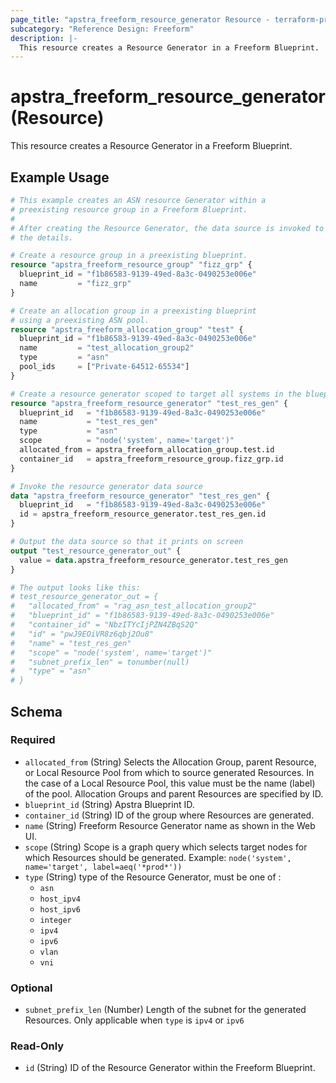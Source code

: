 ```yaml
---
page_title: "apstra_freeform_resource_generator Resource - terraform-provider-apstra"
subcategory: "Reference Design: Freeform"
description: |-
  This resource creates a Resource Generator in a Freeform Blueprint.
---
```


# apstra_freeform_resource_generator (Resource)

This resource creates a Resource Generator in a Freeform Blueprint.


## Example Usage

```terraform
# This example creates an ASN resource Generator within a
# preexisting resource group in a Freeform Blueprint.
#
# After creating the Resource Generator, the data source is invoked to look up
# the details.

# Create a resource group in a preexisting blueprint.
resource "apstra_freeform_resource_group" "fizz_grp" {
  blueprint_id = "f1b86583-9139-49ed-8a3c-0490253e006e"
  name         = "fizz_grp"
}

# Create an allocation group in a preexisting blueprint
# using a preexisting ASN pool.
resource "apstra_freeform_allocation_group" "test" {
  blueprint_id = "f1b86583-9139-49ed-8a3c-0490253e006e"
  name         = "test_allocation_group2"
  type         = "asn"
  pool_ids     = ["Private-64512-65534"]
}

# Create a resource generator scoped to target all systems in the blueprint.
resource "apstra_freeform_resource_generator" "test_res_gen" {
  blueprint_id   = "f1b86583-9139-49ed-8a3c-0490253e006e"
  name           = "test_res_gen"
  type           = "asn"
  scope          = "node('system', name='target')"
  allocated_from = apstra_freeform_allocation_group.test.id
  container_id   = apstra_freeform_resource_group.fizz_grp.id
}

# Invoke the resource generator data source
data "apstra_freeform_resource_generator" "test_res_gen" {
  blueprint_id   = "f1b86583-9139-49ed-8a3c-0490253e006e"
  id = apstra_freeform_resource_generator.test_res_gen.id
}

# Output the data source so that it prints on screen
output "test_resource_generator_out" {
  value = data.apstra_freeform_resource_generator.test_res_gen
}

# The output looks like this:
# test_resource_generator_out = {
#   "allocated_from" = "rag_asn_test_allocation_group2"
#   "blueprint_id" = "f1b86583-9139-49ed-8a3c-0490253e006e"
#   "container_id" = "NbzITYcIjPZN4ZBqS2Q"
#   "id" = "pwJ9EOiVR8z6qbj2Ou8"
#   "name" = "test_res_gen"
#   "scope" = "node('system', name='target')"
#   "subnet_prefix_len" = tonumber(null)
#   "type" = "asn"
# }
```

<!-- schema generated by tfplugindocs -->
## Schema

### Required

- `allocated_from` (String) Selects the Allocation Group, parent Resource, or Local Resource Pool from which to source generated Resources. In the case of a Local Resource Pool, this value must be the name (label) of the pool. Allocation Groups and parent Resources are specified by ID.
- `blueprint_id` (String) Apstra Blueprint ID.
- `container_id` (String) ID of the group where Resources are generated.
- `name` (String) Freeform Resource Generator name as shown in the Web UI.
- `scope` (String) Scope is a graph query which selects target nodes for which Resources should be generated.
Example: `node('system', name='target', label=aeq('*prod*'))`
- `type` (String) type of the Resource Generator, must be one of :
  - `asn`
  - `host_ipv4`
  - `host_ipv6`
  - `integer`
  - `ipv4`
  - `ipv6`
  - `vlan`
  - `vni`

### Optional

- `subnet_prefix_len` (Number) Length of the subnet for the generated Resources. Only applicable when `type` is `ipv4` or `ipv6`

### Read-Only

- `id` (String) ID of the Resource Generator within the Freeform Blueprint.



